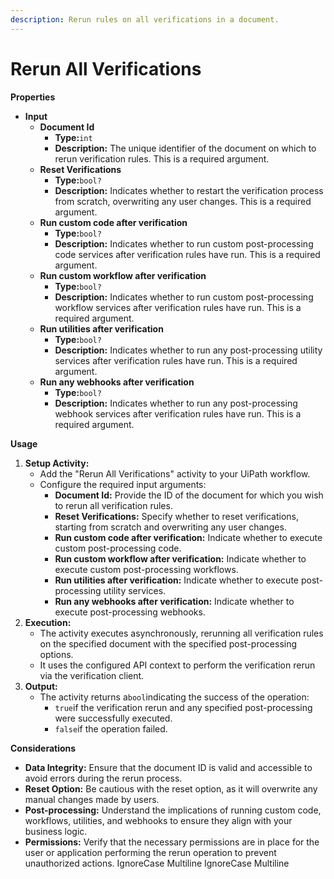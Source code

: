 ```yaml
---
description: Rerun rules on all verifications in a document.
---
```


# Rerun All Verifications

**Properties**

* **Input**
  * **Document Id**
    * **Type:**`int`
    * **Description:** The unique identifier of the document on which to rerun verification rules. This is a required argument.
  * **Reset Verifications**
    * **Type:**`bool?`
    * **Description:** Indicates whether to restart the verification process from scratch, overwriting any user changes. This is a required argument.
  * **Run custom code after verification**
    * **Type:**`bool?`
    * **Description:** Indicates whether to run custom post-processing code services after verification rules have run. This is a required argument.
  * **Run custom workflow after verification**
    * **Type:**`bool?`
    * **Description:** Indicates whether to run custom post-processing workflow services after verification rules have run. This is a required argument.
  * **Run utilities after verification**
    * **Type:**`bool?`
    * **Description:** Indicates whether to run any post-processing utility services after verification rules have run. This is a required argument.
  * **Run any webhooks after verification**
    * **Type:**`bool?`
    * **Description:** Indicates whether to run any post-processing webhook services after verification rules have run. This is a required argument.

**Usage**

1. **Setup Activity:**
   * Add the "Rerun All Verifications" activity to your UiPath workflow.
   * Configure the required input arguments:
     * **Document Id:** Provide the ID of the document for which you wish to rerun all verification rules.
     * **Reset Verifications:** Specify whether to reset verifications, starting from scratch and overwriting any user changes.
     * **Run custom code after verification:** Indicate whether to execute custom post-processing code.
     * **Run custom workflow after verification:** Indicate whether to execute custom post-processing workflows.
     * **Run utilities after verification:** Indicate whether to execute post-processing utility services.
     * **Run any webhooks after verification:** Indicate whether to execute post-processing webhooks.
2. **Execution:**
   * The activity executes asynchronously, rerunning all verification rules on the specified document with the specified post-processing options.
   * It uses the configured API context to perform the verification rerun via the verification client.
3. **Output:**
   * The activity returns a`bool`indicating the success of the operation:
     * `true`if the verification rerun and any specified post-processing were successfully executed.
     * `false`if the operation failed.

**Considerations**

* **Data Integrity:** Ensure that the document ID is valid and accessible to avoid errors during the rerun process.
* **Reset Option:** Be cautious with the reset option, as it will overwrite any manual changes made by users.
* **Post-processing:** Understand the implications of running custom code, workflows, utilities, and webhooks to ensure they align with your business logic.
* **Permissions:** Verify that the necessary permissions are in place for the user or application performing the rerun operation to prevent unauthorized actions.
 IgnoreCase Multiline IgnoreCase Multiline
